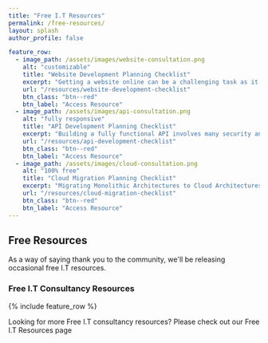 ```yaml
---
title: "Free I.T Resources"
permalink: /free-resources/
layout: splash
author_profile: false

feature_row:
  - image_path: /assets/images/website-consultation.png
    alt: "customizable"
    title: "Website Development Planning Checklist"
    excerpt: "Getting a website online can be a challenging task as it involves so many different stages. Let us break down the planning stages for you in this Website Development Planning Process Checklist."
    url: "/resources/website-development-checklist"
    btn_class: "btn--red"
    btn_label: "Access Resource"
  - image_path: /assets/images/api-consultation.png
    alt: "fully responsive"
    title: "API Development Planning Checklist"
    excerpt: "Building a fully functional API involves many security and design considerations. Let us break down the planning stages for you in this API Development Planning Checklist."
    url: "/resources/api-development-checklist"
    btn_class: "btn--red"
    btn_label: "Access Resource"
  - image_path: /assets/images/cloud-consultation.png
    alt: "100% free"
    title: "Cloud Migration Planning Checklist"
    excerpt: "Migrating Monolithic Architectures to Cloud Architectures involves a significant amount of thought and planning. Let us break down the planning stages for you in this Cloud Migration Planning Checklist."
    url: "/resources/cloud-migration-checklist"
    btn_class: "btn--red"
    btn_label: "Access Resource"  
---
```


## Free Resources
As a way of saying thank you to the community, we'll be releasing occasional free I.T resources.

<div>
    <h3>Free I.T Consultancy Resources</h3>
    {% include feature_row %}
    <p>Looking for more Free I.T consultancy resources? Please check out our Free I.T Resources page</p>
</div>